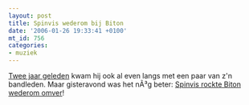 ```yaml
---
layout: post
title: Spinvis wederom bij Biton
date: '2006-01-26 19:33:41 +0100'
mt_id: 756
categories:
- muziek
---
```

<a href="/2004/01/erik-de-jong-in.html">Twee jaar geleden</a> kwam hij ook al even langs met een paar van z'n bandleden. Maar gisteravond was het nÃ³g beter: <a href="http://3voor12lokaal.vpro.nl/magazines/news/index.jsp?portals=6337&magazines=6338&news=247008">Spinvis rockte Biton wederom omver</a>!
